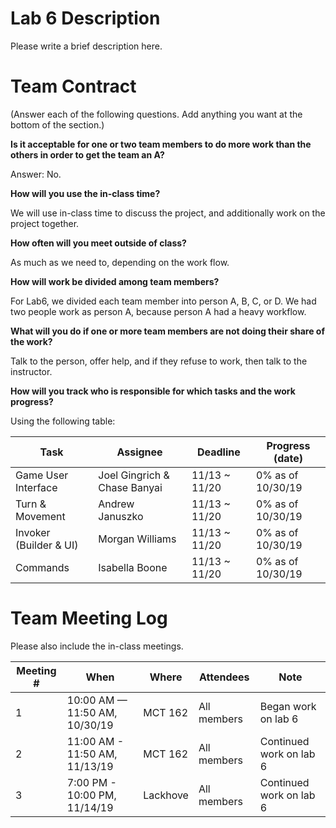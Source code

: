 ﻿# Lab 6 Description

Please write a brief description here.

# Team Contract

(Answer each of the following questions. Add anything you want at the bottom of
the section.)

**Is it acceptable for one or two team members to do more work than the others
in order to get the team an A?**

Answer: No.

**How will you use the in-class time?**

We will use in-class time to discuss the project, and additionally work
on the project together.  

**How often will you meet outside of class?**

As much as we need to, depending on the work flow.  

**How will work be divided among team members?**

For Lab6, we divided each team member into person A, B, C, or D. We had two people 
work as person A, because person A had a heavy workflow.  

**What will you do if one or more team members are not doing their share of the work?**

Talk to the person, offer help, and if they refuse to work, then talk to the instructor.  

**How will you track who is responsible for which tasks and the work progress?**

Using the following table:

| Task | Assignee | Deadline | Progress (date) |
|---|---|---|---|
| Game User Interface | Joel Gingrich & Chase Banyai | 11/13 ~ 11/20 | 0% as of 10/30/19 |
| Turn & Movement | Andrew Januszko | 11/13 ~ 11/20 | 0% as of 10/30/19 |
| Invoker (Builder & UI) | Morgan Williams | 11/13 ~ 11/20 | 0% as of 10/30/19 |
| Commands | Isabella Boone | 11/13 ~ 11/20 | 0% as of 10/30/19 |

# Team Meeting Log

Please also include the in-class meetings.

| Meeting # | When | Where | Attendees | Note |
|---|---|---|---|---|
| 1 | 10:00 AM — 11:50 AM, 10/30/19 | MCT 162 | All members | Began work on lab 6 |
| 2 | 11:00 AM - 11:50 AM, 11/13/19 | MCT 162 | All members | Continued work on lab 6 |
| 3 | 7:00 PM - 10:00 PM, 11/14/19 | Lackhove | All members | Continued work on lab 6 |